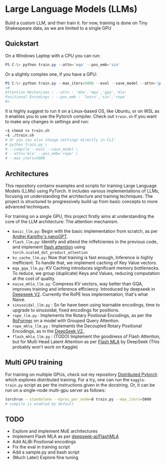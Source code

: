 # Large Language Models (LLMs) 

Build a custom LLM, and then train it. for now, training is done on Tiny Shakespeare data, as we are limited to a single GPU

## Quickstart
On a Windows Laptop with a CPU you can run:
```powershell
PS C:\> python train.py --attn='mqa' --pos_emb='sin'
```
Or a slightly complex one, if you have a GPU:
```powershell
PS C:\> python train.py --max_iters=5000 --eval --save_model --attn='gqa' --pos_emb='rope' --n_head=16 --n_kv_heads=4
<#
Attention Mechanisms : --attn : 'mha','mqa','gqa','mla'
Positional Encodings : --pos_emb : 'learn','sin','rope'
#> 
```
It is highly suggest to run it on a Linux-based OS, like Ubuntu, or on WSL as it enables you to use the Pytorch compiler. 
Check out `train.sh` if you want to make any changes in settings and run:
```bash
~$ chmod +x train.sh
~$ ./train.sh
# Or you can also change settings directly in CLI:
# python train.py \
# --compile --eval --save_model \
# --attn='mla' --pos_emb='rope' \
# --max_iters=5000
```

## Architectures
This repository contains examples and scripts for training Large Language Models (LLMs) using PyTorch.
It includes various implementations of LLMs, focusing on understanding the architecture and training techniques.
The project is structured to progressively build up from basic concepts to more advanced techniques.

For training on a single GPU, this project firstly aims at understanding the core of the LLM architecture: The attention mechanism.
  - `basic_llm.py`: Begin with the basic implementation from scratch, as per [Andrej Karpthy's nanoGPT](https://youtu.be/l8pRSuU81PU).
  - `flash_llm.py`: Identify and attend the inffefcienies in the previous code, and implement [flash attention](https://arxiv.org/abs/2205.14135) using `torch.scaled_dot_product_attention`
  - `kv_cache_llm.py`: Now that training is fast enough, Inference is highly inefficient. To handle that, we implement caching of Key Value vectors.
  - `mqa_gqa_llm.py`: KV Caching introduces significant memory bottlenecks. To reduce, we group (duplicate) Keys and Values, reducing computation at the cost of quality.
  - `naive_mhla_llm.py`: Compress KV vectors, way better than GQA, improves training and inference efficiency. Introduced by deepseek in [Deepseek V2](https://arxiv.org/abs/2405.04434). Currently the RoPE less implementation, that's what Naive.
  - `sinusoidal_llm.py` : So far have been using learnable encodings, time to upgrade to sinusoidal, fixed encodings for positions. 
  - `rope_llm.py` : Implements the Rotary Postional Encodings, as per the [RoFormer](https://arxiv.org/pdf/2104.09864v1) on a model with Grouped Query Attention.
  - `rope_mhla_llm.py` : Implements the Decoupled Rotary Positional Encodings, as in the [DeepSeek V2 ](https://arxiv.org/abs/2405.04434).
  - `flash_mhla_llm.py` : (TODO) Implement the goodiness of Flash Attention, but for Multi Head Latent Attention as per [Flash MLA](https://github.com/deepseek-ai/FlashMLA) by DeepSeek (This probably won't work on Kaggle)

## Multi GPU training
For training on multiple GPUs, check out my repository [Distributed Pytorch](https://github.com/Vineet314/Distributed-Pytorch) which explores distributed training.
For a try, one can run the `kaggle-train.py` script as per the instructions given in the docstring. Or, it can be run on a single-node multi-gpu server as follows: 
```bash
torchrun --standalone --nproc_per_node=8 train.py --max_iters=5000
# compile is enabled by default
```
## TODO
- Explore and implement MoE architectures
- Implement Flash MLA as per [deepseek-ai/FlashMLA](https://github.com/deepseek-ai/FlashMLA)
- Add ALiBi Positional encodings
- Fix the eval in training script
- Add a sample.py and bash script
- (Much Later) Explore fine tuning
